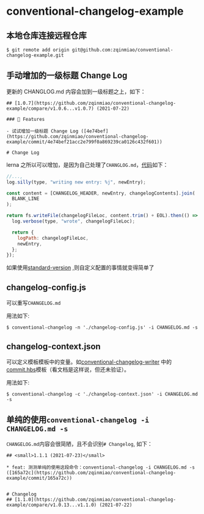 # conventional-changelog-example

## 本地仓库连接远程仓库

```
$ git remote add origin git@github.com:zqinmiao/conventional-changelog-example.git
```

## 手动增加的一级标题 Change Log

更新的 CHANGLOG.md 内容会加到一级标题之上，如下：

```
## [1.0.7](https://github.com/zqinmiao/conventional-changelog-example/compare/v1.0.6...v1.0.7) (2021-07-22)

### 🎸 Features

- 试试增加一级标题 Change Log ([4e74bef](https://github.com/zqinmiao/conventional-changelog-example/commit/4e74bef21acc2e799f0a869239ca0126c432f601))

# Change Log
```

lerna 之所以可以增加，是因为自己处理了`CHANGLOG.md`，[代码](https://github.com/lerna/lerna/blob/main/core/conventional-commits/lib/update-changelog.js#L71)如下：

```js
//...,
log.silly(type, "writing new entry: %j", newEntry);

const content = [CHANGELOG_HEADER, newEntry, changelogContents].join(
  BLANK_LINE
);

return fs.writeFile(changelogFileLoc, content.trim() + EOL).then(() => {
  log.verbose(type, "wrote", changelogFileLoc);

  return {
    logPath: changelogFileLoc,
    newEntry,
  };
});
```

如果使用[standard-version](https://github.com/conventional-changelog/standard-version) ,则自定义配置的事情就变得简单了

## changelog-config.js

可以重写`CHANGELOG.md`

用法如下:

```
$ conventional-changelog -n './changelog-config.js' -i CHANGELOG.md -s
```

## changelog-context.json

可以定义模板模板中的变量。如[conventional-changelog-writer](https://github.com/conventional-changelog/conventional-changelog/tree/master/packages/conventional-changelog-writer) 中的 [commit.hbs](https://github.com/conventional-changelog/conventional-changelog/blob/master/packages/conventional-changelog-writer/templates/commit.hbs)模板（看文档是这样说，但还未验证）。

用法如下:

```
$ conventional-changelog -c './changelog-context.json' -i CHANGELOG.md -s
```

## 单纯的使用`conventional-changelog -i CHANGELOG.md -s`

`CHANGELOG.md`内容会很简陋，且不会识别`# Changelog`, 如下：

```
## <small>1.1.1 (2021-07-23)</small>

* feat: 测测单纯的使用这段命令：conventional-changelog -i CHANGELOG.md -s ([165a72c](https://github.com/zqinmiao/conventional-changelog-example/commit/165a72c))


# Changelog
## [1.1.0](https://github.com/zqinmiao/conventional-changelog-example/compare/v1.0.13...v1.1.0) (2021-07-22)

```
